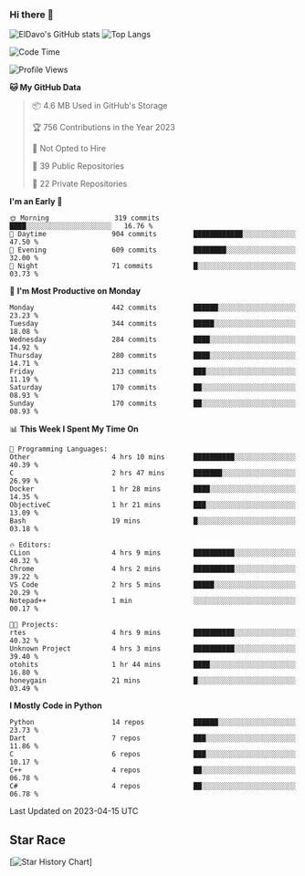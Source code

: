 ### Hi there 👋
![ElDavo's GitHub stats](https://github-readme-stats.vercel.app/api?username=ElDavoo&show_icons=true&theme=chartreuse-dark)
![Top Langs](https://github-readme-stats.vercel.app/api/top-langs/?username=ElDavoo&theme=chartreuse-dark&layout=compact)

<!--START_SECTION:waka-->
![Code Time](http://img.shields.io/badge/Code%20Time-16%20hrs%2044%20mins-blue)

![Profile Views](http://img.shields.io/badge/Profile%20Views-4-blue)

**🐱 My GitHub Data** 

> 📦 4.6 MB Used in GitHub's Storage 
 > 
> 🏆 756 Contributions in the Year 2023
 > 
> 🚫 Not Opted to Hire
 > 
> 📜 39 Public Repositories 
 > 
> 🔑 22 Private Repositories 
 > 
**I'm an Early 🐤** 

```text
🌞 Morning                319 commits         ████░░░░░░░░░░░░░░░░░░░░░   16.76 % 
🌆 Daytime                904 commits         ████████████░░░░░░░░░░░░░   47.50 % 
🌃 Evening                609 commits         ████████░░░░░░░░░░░░░░░░░   32.00 % 
🌙 Night                  71 commits          █░░░░░░░░░░░░░░░░░░░░░░░░   03.73 % 
```
📅 **I'm Most Productive on Monday** 

```text
Monday                   442 commits         ██████░░░░░░░░░░░░░░░░░░░   23.23 % 
Tuesday                  344 commits         █████░░░░░░░░░░░░░░░░░░░░   18.08 % 
Wednesday                284 commits         ████░░░░░░░░░░░░░░░░░░░░░   14.92 % 
Thursday                 280 commits         ████░░░░░░░░░░░░░░░░░░░░░   14.71 % 
Friday                   213 commits         ███░░░░░░░░░░░░░░░░░░░░░░   11.19 % 
Saturday                 170 commits         ██░░░░░░░░░░░░░░░░░░░░░░░   08.93 % 
Sunday                   170 commits         ██░░░░░░░░░░░░░░░░░░░░░░░   08.93 % 
```


📊 **This Week I Spent My Time On** 

```text
💬 Programming Languages: 
Other                    4 hrs 10 mins       ██████████░░░░░░░░░░░░░░░   40.39 % 
C                        2 hrs 47 mins       ███████░░░░░░░░░░░░░░░░░░   26.99 % 
Docker                   1 hr 28 mins        ████░░░░░░░░░░░░░░░░░░░░░   14.35 % 
ObjectiveC               1 hr 21 mins        ███░░░░░░░░░░░░░░░░░░░░░░   13.09 % 
Bash                     19 mins             █░░░░░░░░░░░░░░░░░░░░░░░░   03.18 % 

🔥 Editors: 
CLion                    4 hrs 9 mins        ██████████░░░░░░░░░░░░░░░   40.32 % 
Chrome                   4 hrs 2 mins        ██████████░░░░░░░░░░░░░░░   39.22 % 
VS Code                  2 hrs 5 mins        █████░░░░░░░░░░░░░░░░░░░░   20.29 % 
Notepad++                1 min               ░░░░░░░░░░░░░░░░░░░░░░░░░   00.17 % 

🐱‍💻 Projects: 
rtes                     4 hrs 9 mins        ██████████░░░░░░░░░░░░░░░   40.32 % 
Unknown Project          4 hrs 3 mins        ██████████░░░░░░░░░░░░░░░   39.40 % 
otohits                  1 hr 44 mins        ████░░░░░░░░░░░░░░░░░░░░░   16.80 % 
honeygain                21 mins             █░░░░░░░░░░░░░░░░░░░░░░░░   03.49 % 
```

**I Mostly Code in Python** 

```text
Python                   14 repos            ██████░░░░░░░░░░░░░░░░░░░   23.73 % 
Dart                     7 repos             ███░░░░░░░░░░░░░░░░░░░░░░   11.86 % 
C                        6 repos             ███░░░░░░░░░░░░░░░░░░░░░░   10.17 % 
C++                      4 repos             ██░░░░░░░░░░░░░░░░░░░░░░░   06.78 % 
C#                       4 repos             ██░░░░░░░░░░░░░░░░░░░░░░░   06.78 % 
```




 Last Updated on 2023-04-15 UTC
<!--END_SECTION:waka-->

## Star Race

[![Star History Chart](https://api.star-history.com/svg?repos=ElDavoo/WhatsApp-Crypt14-Crypt15-Decrypter,ElDavoo/TuringOS,EliteAndroidApps/WhatsApp-Crypt12-Decrypter,KnugiHK/Whatsapp-Chat-Exporter&type=Date)]
